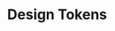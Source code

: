 ---
layout: overview-lyne.njk
tags: page
key: basics-lyne_en
title: Design Tokens
parent: lyne_en
order: 10
componentbrowser: true
subset: 1
---